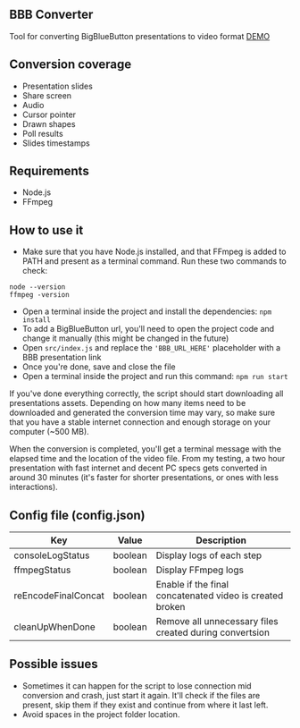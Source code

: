 ## BBB Converter
Tool for converting BigBlueButton presentations to video format [DEMO](https://www.youtube.com/watch?v=X6YP-LovZbE)

## Conversion coverage
- Presentation slides
- Share screen
- Audio
- Cursor pointer
- Drawn shapes
- Poll results
- Slides timestamps

## Requirements
- Node.js
- FFmpeg

## How to use it
- Make sure that you have Node.js installed, and that FFmpeg is added to PATH and present as a terminal command. Run these two commands to check:
```
node --version
ffmpeg -version
```
- Open a terminal inside the project and install the dependencies: `npm install`
- To add a BigBlueButton url, you'll need to open the project code and change it manually (this might be changed in the future)
- Open `src/index.js` and replace the `'BBB_URL_HERE'` placeholder with a BBB presentation link
- Once you're done, save and close the file
- Open a terminal inside the project and run this command: `npm run start`

If you've done everything correctly, the script should start downloading all presentations assets.
Depending on how many items need to be downloaded and generated the conversion time may vary, 
so make sure that you have a stable internet connection and enough storage on your computer (~500 MB).

When the conversion is completed, you'll get a terminal message with the elapsed time and the location of the video file. 
From my testing, a two hour presentation with fast internet and decent PC specs gets converted in around 30 minutes
(it's faster for shorter presentations, or ones with less interactions).

## Config file (config.json)
| Key                     | Value   | Description                                               |
| ----------------------- | ------- | --------------------------------------------------------- |
| consoleLogStatus        | boolean | Display logs of each step                                 |
| ffmpegStatus            | boolean | Display FFmpeg logs                                       |
| reEncodeFinalConcat     | boolean | Enable if the final concatenated video is created broken  |
| cleanUpWhenDone         | boolean | Remove all unnecessary files created during convertsion   |

## Possible issues
- Sometimes it can happen for the script to lose connection mid conversion and crash, just start it again. It'll check if
  the files are present, skip them if they exist and continue from where it last left.
- Avoid spaces in the project folder location.



